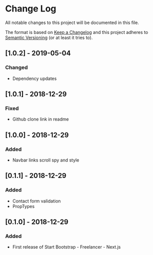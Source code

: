 # Change Log
All notable changes to this project will be documented in this file.

The format is based on [Keep a Changelog](http://keepachangelog.com/)
and this project adheres to [Semantic Versioning](http://semver.org/) (or at least it tries to).

## [1.0.2] - 2019-05-04
### Changed
- Dependency updates

## [1.0.1] - 2018-12-29
### Fixed
- Github clone link in readme

## [1.0.0] - 2018-12-29
### Added
- Navbar links scroll spy and style

## [0.1.1] - 2018-12-29
### Added
- Contact form validation
- PropTypes

## [0.1.0] - 2018-12-29
### Added
- First release of Start Bootstrap - Freelancer - Next.js
